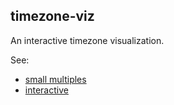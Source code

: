 ## timezone-viz

An interactive timezone visualization.

See:

- [small multiples](https://colineberhardt.github.io/timezone-viz/multiples/)
- [interactive](https://colineberhardt.github.io/timezone-viz/interactive/)
